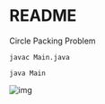 # README

Circle Packing Problem

```
javac Main.java
```
```
java Main
```

![img](./tsp.png "circle packing sample")
